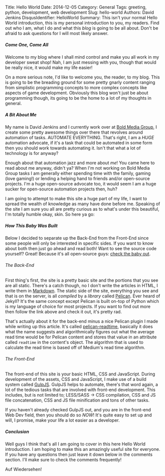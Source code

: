 Title: Hello World
Date: 2014-12-05
Category: General
Tags: greeting, python, development, web development
Slug: hello-world
Authors: David Jenkins
DisqusIdentifier: HelloWorld
Summary: This isn't your normal Hello World introduction, this is my personal
         introduction to you, my readers.  Find out who I am, what I do
         and what this _blog_ is going to be all about.  Don't be afraid to ask
         questions for I will most likely answer.



##### Come One, Come All

Welcome to my blog where I shall mind control and make you all work in my
developer sweat shop! Nah, I am just messing with you, though that would be
really nice, it would make my life easier!

On a more serious note, I'd like to welcome you, the reader, to my blog.  This
is going to be the breading ground for some pretty gnarly content ranging from
simplistic programming concepts to more complex concepts like aspects of
game development.  Obviously this blog won't just be about programming though,
its going to be the home to a lot of my thoughts in general.


##### A Bit About Me

My name is David Jenkins and I currently work over at [Bold Media Group](https://boldmediagroup.com),
I create some pretty awesome things over there that revolves around
automation of tasks.  AUTOMATE EVERYTHING.  That's right, I am
a *HUGE* automation advocate, if it's a task that could be automated in some
form then you should work towards automating it.  Isn't that what a lot of
technology is for anyway?

Enough about that automation jazz and more about *me*!  You came here to read
about me anyway, didn't ya?  When I'm not working on Bold Media Group tasks I
am generally either spending time with the family, gaming (love gaming!) or
lending a helping hand to friends and/or open-source projects.  I'm a huge open-source
advocate too, it would seem I am a huge sucker for open-source automation
projects then, huh?

I am going to attempt to make this site a huge part of my life, I want to spread
the wealth of knowledge as many have done before me.  Speaking of the site I am
sure you all are pretty curious as to what's under this beautiful, I'm totally
humble okay, skin.  So here ya go:


##### How This Baby Was Built

Below I decided to separate up the Back-End from the Front-End since some people
will only be interested in specific sides.  If you want to know about both then
just go ahead and read both!  Want to see the source code yourself?  Great!  Because
it's all open-source guys: [check the baby out](https://github.com/JenkinsDev/DJenkinsDev).

###### The Back-End

First thing's first, the site is a pretty basic site and the portions that you see
are all static.  There's a catch though, no I don't write the articles in HTML, I
write them in [Markdown](http://daringfireball.net/projects/markdown/).  The static
side of the site, everything you see and that is on the server, is all *compiled*
by a *library* called [Pelican](http://blog.getpelican.com/).  Ever heard of Jekyll?
It's the same concept except Pelican is built on-top of Python which is my language
of choice for most projects.  If you want to find out more then follow the link
above and check it out, it's pretty rad.

That's actually about it for the back-end minus a nice Pelican plugin I made while
writing up this article.  It's called [pelican-readtime](https://github.com/JenkinsDev/pelican-readtime),
basically it does what the name suggests and algorithmically figures out what
the average read time would be for Pelican content and stores that value in
an attribute called `readtime` in the content's object.  The algorithm that is used to
calculate the read time is based off of Medium's read time algorithm.

###### The Front-End

The front-end of this site is your basic HTML, CSS and JavaScript.  During development
of the assets, CSS and JavaScript, I make use of a build system called
[GulpJS](http://gulpjs.com/).  GulpJS helps to automate, there's that word again, a
lot of the tedious tasks that are involved with front-end development.  This includes,
but is not limited to; LESS/SASS -> CSS compilation, CSS and JS file concatenation,
CSS and JS file minification and tons of other tasks.

If you haven't already checked GulpJS out, and you are in the front-end Web Dev
field, then you should do so *NOW*!  It's quite easy to set up and will, I
promise, make your life a lot easier as a developer.


##### Conclusion

Well guys I think that's all I am going to cover in this here Hello World
introduction.  I am hoping to make this an amazingly useful site for everyone.
If you have any questions then just leave it down below in the comments section.
I'll make sure to check the comments frequently!

Auf Wiedersehen!
